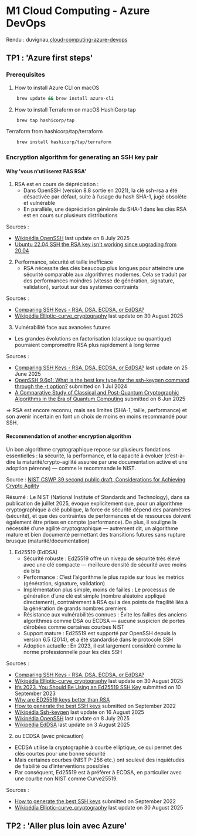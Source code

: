 # M1 Cloud Computing - Azure DevOps
Rendu : duvignau,[cloud-computing-azure-devops](https://github.com/yannisduvignau/cloud-computing-azure-devops)

## TP1 : 'Azure first steps'
### Prerequisites
1. How to install Azure CLI on macOS
```bash
    brew update && brew install azure-cli
```

2. How to install Terraform on macOS
HashiCorp tap
```bash
    brew tap hashicorp/tap
```
Terraform from hashicorp/tap/terraform
```bash
    brew install hashicorp/tap/terraform
```

### Encryption algorithm for generating an SSH key pair
#### Why 'vous n'utiliserez PAS RSA'
1. RSA est en cours de dépréciation :
    - Dans OpenSSH (version 8.8 sortie en 2021), la clé ssh-rsa a été désactivée par défaut, suite à l’usage du hash SHA-1, jugé obsolète et vulnérable 
    - En parallèle, une dépréciation générale du SHA-1 dans les clés RSA est en cours sur plusieurs distributions

Sources :
 - [Wikipédia OpenSSH](https://en.wikipedia.org/wiki/OpenSSH) last update on 8 July 2025
 - [Ubuntu 22.04 SSH the RSA key isn't working since upgrading from 20.04](https://askubuntu.com/questions/1409105/ubuntu-22-04-ssh-the-rsa-key-isnt-working-since-upgrading-from-20-04)

2. Performance, sécurité et taille inefficace
    - RSA nécessite des clés beaucoup plus longues pour atteindre une sécurité comparable aux algorithmes modernes. Cela se traduit par des performances moindres (vitesse de génération, signature, validation), surtout sur des systèmes contraints

Sources :
 - [Comparing SSH Keys - RSA, DSA, ECDSA, or EdDSA?](https://goteleport.com/blog/comparing-ssh-keys/)
 - [Wikipédia Elliptic-curve_cryptography](https://en.wikipedia.org/wiki/Elliptic-curve_cryptography) last update on 30 August 2025

3. Vulnérabilité face aux avancées futures
 - Les grandes évolutions en factorisation (classique ou quantique) pourraient compromettre RSA plus rapidement à long terme

Sources :
 - [Comparing SSH Keys - RSA, DSA, ECDSA, or EdDSA?](https://www.strongdm.com/blog/comparing-ssh-keys) last update on 25 June 2025
 - [OpenSSH 9.6p1: What is the best key type for the ssh-keygen command through the -t option?](https://itsfoss.community/t/openssh-9-6p1-what-is-the-best-key-type-for-the-ssh-keygen-command-through-the-t-option/12276) submitted on 1 Jul 2024
 - [A Comparative Study of Classical and Post-Quantum Cryptographic Algorithms in the Era of Quantum Computing](https://arxiv.org/abs/2508.00832) submitted on 6 Jun 2025

=> RSA est encore reconnu, mais ses limites (SHA-1, taille, performance) et son avenir incertain en font un choix de moins en moins recommandé pour SSH.

#### Recommendation of another encryption algorithm
Un bon algorithme cryptographique repose sur plusieurs fondations essentielles : la sécurité, la performance, et la capacité à évoluer (c’est-à-dire la maturité/crypto-agilité assurée par une documentation active et une adoption pérenne) — comme le recommande le NIST. 

Source : [NIST CSWP 39 second public draft, Considerations for Achieving Crypto Agility](https://nvlpubs.nist.gov/nistpubs/CSWP/NIST.CSWP.39.2pd.pdf)

Résumé  : Le NIST (National Institute of Standards and Technology), dans sa publication de juillet 2025, évoque explicitement que, pour un algorithme cryptographique à clé publique, la force de sécurité dépend des paramètres (sécurité), et que des contraintes de performances et de ressources doivent également être prises en compte (performance). De plus, il souligne la nécessité d’une agilité cryptographique — autrement dit, un algorithme mature et bien documenté permettant des transitions futures sans rupture brusque (maturité/documentation)

1. Ed25519 (EdDSA)
    - Sécurité robuste : Ed25519 offre un niveau de sécurité très élevé avec une clé compacte — meilleure densité de sécurité avec moins de bits
    - Performance : C’est l’algorithme le plus rapide sur tous les metrics (génération, signature, validation)
    - Implémentation plus simple, moins de failles : Le processus de génération d’une clé est simple (nombre aléatoire appliqué directement), contrairement à RSA qui a des points de fragilité liés à la génération de grands nombres premiers
    - Résistance aux vulnérabilités connues : Évite les failles des anciens algorithmes comme DSA ou ECDSA — aucune suspicion de portes dérobées comme certaines courbes NIST
    - Support mature : Ed25519 est supporté par OpenSSH depuis la version 6.5 (2014), et a été standardisé dans le protocole SSH
    - Adoption actuelle : En 2023, il est largement considéré comme la norme professionnelle pour les clés SSH

Sources :
 - [Comparing SSH Keys - RSA, DSA, ECDSA, or EdDSA?](https://goteleport.com/blog/comparing-ssh-keys/)
 - [Wikipédia Elliptic-curve_cryptography](https://en.wikipedia.org/wiki/Elliptic-curve_cryptography) last update on 30 August 2025
 - [It’s 2023. You Should Be Using an Ed25519 SSH Key](https://www.brandonchecketts.com/archives/its-2023-you-should-be-using-an-ed25519-ssh-key-and-other-current-best-practices) submitted on 10 September 2023
 - [Why are ED25519 keys better than RSA](https://news.ycombinator.com/item?id=12575358)
 - [How to generate the best SSH keys](https://www.keystash.io/guides/how-to-generate-the-best-ssh-keys.html) submitted on September 2022
 - [Wikipédia Ssh-keygen](https://en.wikipedia.org/wiki/Ssh-keygen) last update on 16 August 2025
 - [Wikipédia OpenSSH](https://en.wikipedia.org/wiki/OpenSSH) last update on 8 July 2025
 - [Wikipédia EdDSA](https://en.wikipedia.org/wiki/EdDSA) last update on 3 August 2025 

2. ou ECDSA (avec précaution)
 - ECDSA utilise la cryptographie à courbe elliptique, ce qui permet des clés courtes pour une bonne sécurité 
 - Mais certaines courbes (NIST P-256 etc.) ont soulevé des inquiétudes de fiabilité ou d’interventions possibles 
 - Par conséquent, Ed25519 est à préférer à ECDSA, en particulier avec une courbe non NIST comme Curve25519.

Sources :
 - [How to generate the best SSH keys](https://www.keystash.io/guides/how-to-generate-the-best-ssh-keys.html) submitted on September 2022
 - [Wikipédia Elliptic-curve_cryptography](https://en.wikipedia.org/wiki/Elliptic-curve_cryptography) last update on 30 August 2025

## TP2 : 'Aller plus loin avec Azure'